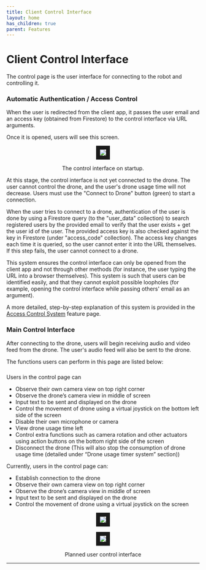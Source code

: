 ```yaml
---
title: Client Control Interface
layout: home
has_children: true
parent: Features
---
```

# Client Control Interface

The control page is the user interface for connecting to the robot and controlling it.  

### Automatic Authentication / Access Control
  
When the user is redirected from the client app, it passes the user email and an access key (obtained from Firestore) to the control interface via URL arguments.  

Once it is opened, users will see this screen.

<p align="center">
<img src="https://github.com/user-attachments/assets/c0567c48-b978-433a-891f-3733b2b6869c" border="10"/>  
</p>
<p align="center">
The control interface on startup.
</p>

At this stage, the control interface is not yet connected to the drone. The user cannot control the drone, and the user's drone usage time will not decrease. Users must use the "Connect to Drone" button (green) to start a connection.
  
When the user tries to connect to a drone, authentication of the user is done by using a Firestore query (to the "user_data" collection) to search registered users by the provided email to verify that the user exists + get the user id of the user. The provided access key is also checked against the key in Firestore (under "access_code" collection). The access key changes each time it is queried, so the user cannot enter it into the URL themselves. If this step fails, the user cannot connect to a drone.   
  
This system ensures the control interface can only be opened from the client app and not through other methods (for instance, the user typing the URL into a browser themselves). This system is such that users can be identified easily, and that they cannot exploit possible loopholes (for example, opening the control interface while passing others' email as an argument).  
   
A more detailed, step-by-step explanation of this system is provided in the [Access Control System](https://leezehao.github.io/Kiki_Delivery_Docs/features/accesscontrol.html) feature page.  
  
### Main Control Interface

After connecting to the drone, users will begin receiving audio and video feed from the drone. The user's audio feed will also be sent to the drone.  

The functions users can perform in this page are listed below:

##### 

Users in the control page can  
- Observe their own camera view on top right corner  
- Observe the drone’s camera view in middle of screen  
- Input text to be sent and displayed on the drone  
- Control the movement of drone using a virtual joystick on the bottom left side of the screen  
- Disable their own microphone or camera  
- View drone usage time left  
- Control extra functions such as camera rotation and other actuators using action buttons on the bottom right side of the screen  
- Disconnect the drone (This will also stop the consumption of drone usage time (detailed under “Drone usage timer system” section))
  
Currently, users in the control page can:  
- Establish connection to the drone  
- Observe their own camera view on top right corner  
- Observe the drone’s camera view in middle of screen  
- Input text to be sent and displayed on the drone  
- Control the movement of drone using a virtual joystick on the screen  



<p align="center">
<img src="https://github.com/LeeZeHao/Kiki_Delivery_Docs/assets/46279960/3fbd7993-ba8d-474f-8040-68dbf090e067" border="10"/>  
</p>
<p align="center">
<img src="https://github.com/LeeZeHao/Kiki_Delivery_Docs/assets/46279960/a92f2147-a370-44fb-9a36-0312cb745211" border="10"/>  
</p>
<p align="center">
Planned user control interface
</p>


----

[Just the Docs]: https://just-the-docs.github.io/just-the-docs/
[GitHub Pages]: https://docs.github.com/en/pages
[README]: https://github.com/just-the-docs/just-the-docs-template/blob/main/README.md
[Jekyll]: https://jekyllrb.com
[GitHub Pages / Actions workflow]: https://github.blog/changelog/2022-07-27-github-pages-custom-github-actions-workflows-beta/
[use this template]: https://github.com/just-the-docs/just-the-docs-template/generate
